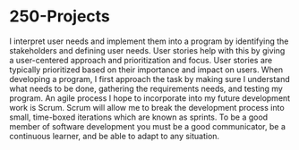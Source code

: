 # 250-Projects

I interpret user needs and implement them into a program by identifying the stakeholders and defining user needs. User stories help with this by giving a user-centered approach and prioritization and focus. User stories are typically prioritized based on their importance and impact on users. When developing a program, I first approach the task by making sure I understand what needs to be done, gathering the requirements needs, and testing my program. An agile process I hope to incorporate into my future development work is Scrum. Scrum will allow me to break the development process into small, time-boxed iterations which are known as sprints. To be a good member of software development you must be a good communicator, be a continuous learner, and be able to adapt to any situation. 
